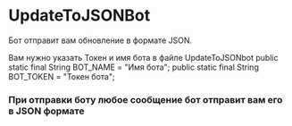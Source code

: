 # UpdateToJSONBot
Бот отправит вам обновление в формате JSON.

Вам нужно указать Токен и имя бота в файле UpdateToJSONbot
  public static final String BOT_NAME = "Имя бота";
  public static final String BOT_TOKEN = "Токен бота";
  
###  При отправки боту любое сообщение бот отправит вам его в JSON формате
